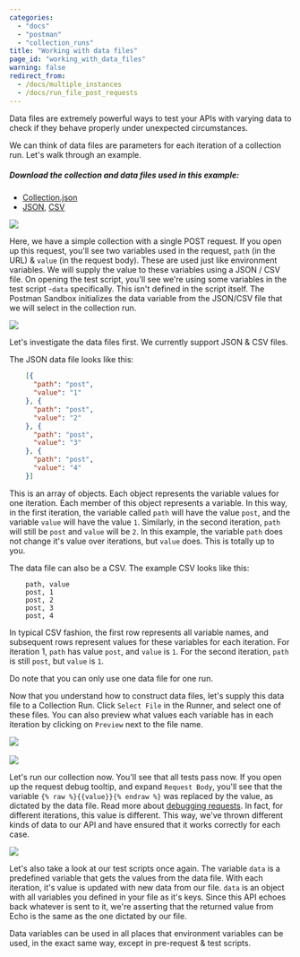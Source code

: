 ```yaml
---
categories:
  - "docs"
  - "postman"
  - "collection_runs"
title: "Working with data files"
page_id: "working_with_data_files"
warning: false
redirect_from:
  - /docs/multiple_instances
  - /docs/run_file_post_requests
---
```


Data files are extremely powerful ways to test your APIs with varying data to check if they behave properly under unexpected circumstances.

We can think of data files are parameters for each iteration of a collection run. Let's walk through an example.

##### Download the collection and data files used in this example:

   *   [Collection.json](https://s3.amazonaws.com/postman-static-getpostman-com/postman-docs/58533790.json)
   *   [JSON](https://s3.amazonaws.com/postman-static-getpostman-com/postman-docs/58702589.json), [CSV](https://s3.amazonaws.com/postman-static-getpostman-com/postman-docs/58702574.csv)

![](https://s3.amazonaws.com/postman-static-getpostman-com/postman-docs/58702680.png)

Here, we have a simple collection with a single POST request. If you open up this request, you'll see two variables used in the request, `path` (in the URL) & `value` (in the request body). These are used just like environment variables. We will supply the value to these variables using a JSON / CSV file. On opening the test script, you'll see we're using some variables in the test script -`data` specifically. This isn't defined in the script itself. The Postman Sandbox initializes the data variable from the JSON/CSV file that we will select in the collection run.

![](https://s3.amazonaws.com/postman-static-getpostman-com/postman-docs/58702722.png)

Let's investigate the data files first. We currently support JSON & CSV files.

The JSON data file looks like this:

```json
    [{
      "path": "post",
      "value": "1"
    }, {
      "path": "post",
      "value": "2"
    }, {
      "path": "post",
      "value": "3"
    }, {
      "path": "post",
      "value": "4"
    }]
```

This is an array of objects. Each object represents the variable values for one iteration. Each member of this object represents a variable. In this way, in the first iteration, the variable called `path` will have the value `post`, and the variable `value` will have the value `1`. Similarly, in the second iteration, `path` will still be `post` and `value` will be `2`. In this example, the variable `path` does not change it's value over iterations, but `value` does. This is totally up to you.

The data file can also be a CSV. The example CSV looks like this:

```
    path, value
    post, 1
    post, 2
    post, 3
    post, 4
```

In typical CSV fashion, the first row represents all variable names, and subsequent rows represent values for these variables for each iteration. For iteration 1, `path` has value `post`, and `value` is `1`. For the second iteration, `path` is still `post`, but `value` is `1`.

Do note that you can only use one data file for one run.

Now that you understand how to construct data files, let's supply this data file to a Collection Run. Click `Select File` in the Runner, and select one of these files. You can also preview what values each variable has in each iteration by clicking on `Preview` next to the file name.

![](https://s3.amazonaws.com/postman-static-getpostman-com/postman-docs/58702694.png)             

![](https://s3.amazonaws.com/postman-static-getpostman-com/postman-docs/58703253.png)

Let's run our collection now. You'll see that all tests pass now. If you open up the request debug tooltip, and expand `Request Body`, you'll see that the variable `{% raw %}{{value}}{% endraw %}` was replaced by the value, as dictated by the data file. Read more about [debugging requests](/docs/postman/collection_runs/debugging_a_collection_run). In fact, for different iterations, this value is different. This way, we've thrown different kinds of data to our API and have ensured that it works correctly for each case.

![](https://s3.amazonaws.com/postman-static-getpostman-com/postman-docs/58702708.png)

Let's also take a look at our test scripts once again. The variable `data` is a predefined variable that gets the values from the data file. With each iteration, it's value is updated with new data from our file. `data` is an object with all variables you defined in your file as it's keys. Since this API echoes back whatever is sent to it, we're asserting that the returned value from Echo is the same as the one dictated by our file.

Data variables can be used in all places that environment variables can be used, in the exact same way, except in pre-request & test scripts.
